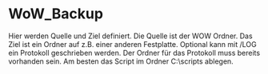 # WoW_Backup

Hier werden Quelle und Ziel definiert.
Die Quelle ist der WOW Ordner.
Das Ziel ist ein Ordner auf z.B. einer anderen Festplatte.
Optional kann mit /LOG ein Protokoll geschrieben werden.
Der Ordner für das Protokoll muss bereits vorhanden sein.
Am besten das Script im Ordner C:\scripts ablegen.
